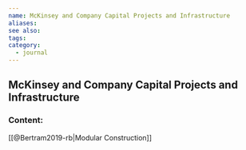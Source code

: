 ```yaml
---
name: McKinsey and Company Capital Projects and Infrastructure
aliases:
see also:
tags:
category:
  - journal
---
```


## McKinsey and Company Capital Projects and Infrastructure

### Content:
[[@Bertram2019-rb|Modular Construction]]